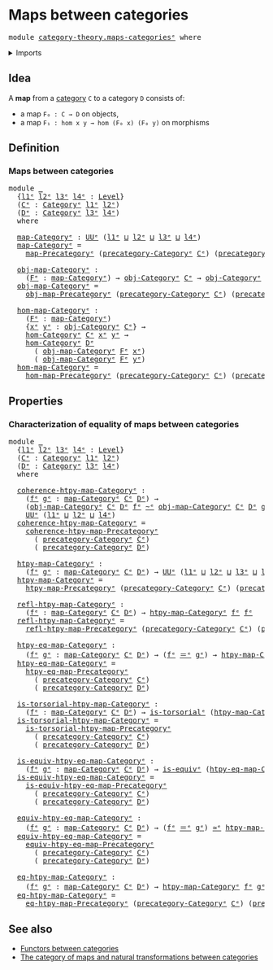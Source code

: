 # Maps between categories

<pre class="Agda"><a id="36" class="Keyword">module</a> <a id="43" href="category-theory.maps-categories%25E1%25B5%2589.html" class="Module">category-theory.maps-categoriesᵉ</a> <a id="76" class="Keyword">where</a>
</pre>
<details><summary>Imports</summary>

<pre class="Agda"><a id="132" class="Keyword">open</a> <a id="137" class="Keyword">import</a> <a id="144" href="category-theory.categories%25E1%25B5%2589.html" class="Module">category-theory.categoriesᵉ</a>
<a id="172" class="Keyword">open</a> <a id="177" class="Keyword">import</a> <a id="184" href="category-theory.maps-precategories%25E1%25B5%2589.html" class="Module">category-theory.maps-precategoriesᵉ</a>

<a id="221" class="Keyword">open</a> <a id="226" class="Keyword">import</a> <a id="233" href="foundation.equivalences%25E1%25B5%2589.html" class="Module">foundation.equivalencesᵉ</a>
<a id="258" class="Keyword">open</a> <a id="263" class="Keyword">import</a> <a id="270" href="foundation.homotopies%25E1%25B5%2589.html" class="Module">foundation.homotopiesᵉ</a>
<a id="293" class="Keyword">open</a> <a id="298" class="Keyword">import</a> <a id="305" href="foundation.identity-types%25E1%25B5%2589.html" class="Module">foundation.identity-typesᵉ</a>
<a id="332" class="Keyword">open</a> <a id="337" class="Keyword">import</a> <a id="344" href="foundation.torsorial-type-families%25E1%25B5%2589.html" class="Module">foundation.torsorial-type-familiesᵉ</a>
<a id="380" class="Keyword">open</a> <a id="385" class="Keyword">import</a> <a id="392" href="foundation.universe-levels%25E1%25B5%2589.html" class="Module">foundation.universe-levelsᵉ</a>
</pre>
</details>

## Idea

A **map** from a [category](category-theory.categories.md) `C` to a category `D`
consists of:

- a map `F₀ : C → D` on objects,
- a map `F₁ : hom x y → hom (F₀ x) (F₀ y)` on morphisms

## Definition

### Maps between categories

<pre class="Agda"><a id="683" class="Keyword">module</a> <a id="690" href="category-theory.maps-categories%25E1%25B5%2589.html#690" class="Module">_</a>
  <a id="694" class="Symbol">{</a><a id="695" href="category-theory.maps-categories%25E1%25B5%2589.html#695" class="Bound">l1ᵉ</a> <a id="699" href="category-theory.maps-categories%25E1%25B5%2589.html#699" class="Bound">l2ᵉ</a> <a id="703" href="category-theory.maps-categories%25E1%25B5%2589.html#703" class="Bound">l3ᵉ</a> <a id="707" href="category-theory.maps-categories%25E1%25B5%2589.html#707" class="Bound">l4ᵉ</a> <a id="711" class="Symbol">:</a> <a id="713" href="Agda.Primitive.html#742" class="Postulate">Level</a><a id="718" class="Symbol">}</a>
  <a id="722" class="Symbol">(</a><a id="723" href="category-theory.maps-categories%25E1%25B5%2589.html#723" class="Bound">Cᵉ</a> <a id="726" class="Symbol">:</a> <a id="728" href="category-theory.categories%25E1%25B5%2589.html#2222" class="Function">Categoryᵉ</a> <a id="738" href="category-theory.maps-categories%25E1%25B5%2589.html#695" class="Bound">l1ᵉ</a> <a id="742" href="category-theory.maps-categories%25E1%25B5%2589.html#699" class="Bound">l2ᵉ</a><a id="745" class="Symbol">)</a>
  <a id="749" class="Symbol">(</a><a id="750" href="category-theory.maps-categories%25E1%25B5%2589.html#750" class="Bound">Dᵉ</a> <a id="753" class="Symbol">:</a> <a id="755" href="category-theory.categories%25E1%25B5%2589.html#2222" class="Function">Categoryᵉ</a> <a id="765" href="category-theory.maps-categories%25E1%25B5%2589.html#703" class="Bound">l3ᵉ</a> <a id="769" href="category-theory.maps-categories%25E1%25B5%2589.html#707" class="Bound">l4ᵉ</a><a id="772" class="Symbol">)</a>
  <a id="776" class="Keyword">where</a>

  <a id="785" href="category-theory.maps-categories%25E1%25B5%2589.html#785" class="Function">map-Categoryᵉ</a> <a id="799" class="Symbol">:</a> <a id="801" href="Agda.Primitive.html#429" class="Primitive">UUᵉ</a> <a id="805" class="Symbol">(</a><a id="806" href="category-theory.maps-categories%25E1%25B5%2589.html#695" class="Bound">l1ᵉ</a> <a id="810" href="Agda.Primitive.html#961" class="Primitive Operator">⊔</a> <a id="812" href="category-theory.maps-categories%25E1%25B5%2589.html#699" class="Bound">l2ᵉ</a> <a id="816" href="Agda.Primitive.html#961" class="Primitive Operator">⊔</a> <a id="818" href="category-theory.maps-categories%25E1%25B5%2589.html#703" class="Bound">l3ᵉ</a> <a id="822" href="Agda.Primitive.html#961" class="Primitive Operator">⊔</a> <a id="824" href="category-theory.maps-categories%25E1%25B5%2589.html#707" class="Bound">l4ᵉ</a><a id="827" class="Symbol">)</a>
  <a id="831" href="category-theory.maps-categories%25E1%25B5%2589.html#785" class="Function">map-Categoryᵉ</a> <a id="845" class="Symbol">=</a>
    <a id="851" href="category-theory.maps-precategories%25E1%25B5%2589.html#1332" class="Function">map-Precategoryᵉ</a> <a id="868" class="Symbol">(</a><a id="869" href="category-theory.categories%25E1%25B5%2589.html#2419" class="Function">precategory-Categoryᵉ</a> <a id="891" href="category-theory.maps-categories%25E1%25B5%2589.html#723" class="Bound">Cᵉ</a><a id="893" class="Symbol">)</a> <a id="895" class="Symbol">(</a><a id="896" href="category-theory.categories%25E1%25B5%2589.html#2419" class="Function">precategory-Categoryᵉ</a> <a id="918" href="category-theory.maps-categories%25E1%25B5%2589.html#750" class="Bound">Dᵉ</a><a id="920" class="Symbol">)</a>

  <a id="925" href="category-theory.maps-categories%25E1%25B5%2589.html#925" class="Function">obj-map-Categoryᵉ</a> <a id="943" class="Symbol">:</a>
    <a id="949" class="Symbol">(</a><a id="950" href="category-theory.maps-categories%25E1%25B5%2589.html#950" class="Bound">Fᵉ</a> <a id="953" class="Symbol">:</a> <a id="955" href="category-theory.maps-categories%25E1%25B5%2589.html#785" class="Function">map-Categoryᵉ</a><a id="968" class="Symbol">)</a> <a id="970" class="Symbol">→</a> <a id="972" href="category-theory.categories%25E1%25B5%2589.html#2501" class="Function">obj-Categoryᵉ</a> <a id="986" href="category-theory.maps-categories%25E1%25B5%2589.html#723" class="Bound">Cᵉ</a> <a id="989" class="Symbol">→</a> <a id="991" href="category-theory.categories%25E1%25B5%2589.html#2501" class="Function">obj-Categoryᵉ</a> <a id="1005" href="category-theory.maps-categories%25E1%25B5%2589.html#750" class="Bound">Dᵉ</a>
  <a id="1010" href="category-theory.maps-categories%25E1%25B5%2589.html#925" class="Function">obj-map-Categoryᵉ</a> <a id="1028" class="Symbol">=</a>
    <a id="1034" href="category-theory.maps-precategories%25E1%25B5%2589.html#1498" class="Function">obj-map-Precategoryᵉ</a> <a id="1055" class="Symbol">(</a><a id="1056" href="category-theory.categories%25E1%25B5%2589.html#2419" class="Function">precategory-Categoryᵉ</a> <a id="1078" href="category-theory.maps-categories%25E1%25B5%2589.html#723" class="Bound">Cᵉ</a><a id="1080" class="Symbol">)</a> <a id="1082" class="Symbol">(</a><a id="1083" href="category-theory.categories%25E1%25B5%2589.html#2419" class="Function">precategory-Categoryᵉ</a> <a id="1105" href="category-theory.maps-categories%25E1%25B5%2589.html#750" class="Bound">Dᵉ</a><a id="1107" class="Symbol">)</a>

  <a id="1112" href="category-theory.maps-categories%25E1%25B5%2589.html#1112" class="Function">hom-map-Categoryᵉ</a> <a id="1130" class="Symbol">:</a>
    <a id="1136" class="Symbol">(</a><a id="1137" href="category-theory.maps-categories%25E1%25B5%2589.html#1137" class="Bound">Fᵉ</a> <a id="1140" class="Symbol">:</a> <a id="1142" href="category-theory.maps-categories%25E1%25B5%2589.html#785" class="Function">map-Categoryᵉ</a><a id="1155" class="Symbol">)</a>
    <a id="1161" class="Symbol">{</a><a id="1162" href="category-theory.maps-categories%25E1%25B5%2589.html#1162" class="Bound">xᵉ</a> <a id="1165" href="category-theory.maps-categories%25E1%25B5%2589.html#1165" class="Bound">yᵉ</a> <a id="1168" class="Symbol">:</a> <a id="1170" href="category-theory.categories%25E1%25B5%2589.html#2501" class="Function">obj-Categoryᵉ</a> <a id="1184" href="category-theory.maps-categories%25E1%25B5%2589.html#723" class="Bound">Cᵉ</a><a id="1186" class="Symbol">}</a> <a id="1188" class="Symbol">→</a>
    <a id="1194" href="category-theory.categories%25E1%25B5%2589.html#2714" class="Function">hom-Categoryᵉ</a> <a id="1208" href="category-theory.maps-categories%25E1%25B5%2589.html#723" class="Bound">Cᵉ</a> <a id="1211" href="category-theory.maps-categories%25E1%25B5%2589.html#1162" class="Bound">xᵉ</a> <a id="1214" href="category-theory.maps-categories%25E1%25B5%2589.html#1165" class="Bound">yᵉ</a> <a id="1217" class="Symbol">→</a>
    <a id="1223" href="category-theory.categories%25E1%25B5%2589.html#2714" class="Function">hom-Categoryᵉ</a> <a id="1237" href="category-theory.maps-categories%25E1%25B5%2589.html#750" class="Bound">Dᵉ</a>
      <a id="1246" class="Symbol">(</a> <a id="1248" href="category-theory.maps-categories%25E1%25B5%2589.html#925" class="Function">obj-map-Categoryᵉ</a> <a id="1266" href="category-theory.maps-categories%25E1%25B5%2589.html#1137" class="Bound">Fᵉ</a> <a id="1269" href="category-theory.maps-categories%25E1%25B5%2589.html#1162" class="Bound">xᵉ</a><a id="1271" class="Symbol">)</a>
      <a id="1279" class="Symbol">(</a> <a id="1281" href="category-theory.maps-categories%25E1%25B5%2589.html#925" class="Function">obj-map-Categoryᵉ</a> <a id="1299" href="category-theory.maps-categories%25E1%25B5%2589.html#1137" class="Bound">Fᵉ</a> <a id="1302" href="category-theory.maps-categories%25E1%25B5%2589.html#1165" class="Bound">yᵉ</a><a id="1304" class="Symbol">)</a>
  <a id="1308" href="category-theory.maps-categories%25E1%25B5%2589.html#1112" class="Function">hom-map-Categoryᵉ</a> <a id="1326" class="Symbol">=</a>
    <a id="1332" href="category-theory.maps-precategories%25E1%25B5%2589.html#1720" class="Function">hom-map-Precategoryᵉ</a> <a id="1353" class="Symbol">(</a><a id="1354" href="category-theory.categories%25E1%25B5%2589.html#2419" class="Function">precategory-Categoryᵉ</a> <a id="1376" href="category-theory.maps-categories%25E1%25B5%2589.html#723" class="Bound">Cᵉ</a><a id="1378" class="Symbol">)</a> <a id="1380" class="Symbol">(</a><a id="1381" href="category-theory.categories%25E1%25B5%2589.html#2419" class="Function">precategory-Categoryᵉ</a> <a id="1403" href="category-theory.maps-categories%25E1%25B5%2589.html#750" class="Bound">Dᵉ</a><a id="1405" class="Symbol">)</a>
</pre>
## Properties

### Characterization of equality of maps between categories

<pre class="Agda"><a id="1496" class="Keyword">module</a> <a id="1503" href="category-theory.maps-categories%25E1%25B5%2589.html#1503" class="Module">_</a>
  <a id="1507" class="Symbol">{</a><a id="1508" href="category-theory.maps-categories%25E1%25B5%2589.html#1508" class="Bound">l1ᵉ</a> <a id="1512" href="category-theory.maps-categories%25E1%25B5%2589.html#1512" class="Bound">l2ᵉ</a> <a id="1516" href="category-theory.maps-categories%25E1%25B5%2589.html#1516" class="Bound">l3ᵉ</a> <a id="1520" href="category-theory.maps-categories%25E1%25B5%2589.html#1520" class="Bound">l4ᵉ</a> <a id="1524" class="Symbol">:</a> <a id="1526" href="Agda.Primitive.html#742" class="Postulate">Level</a><a id="1531" class="Symbol">}</a>
  <a id="1535" class="Symbol">(</a><a id="1536" href="category-theory.maps-categories%25E1%25B5%2589.html#1536" class="Bound">Cᵉ</a> <a id="1539" class="Symbol">:</a> <a id="1541" href="category-theory.categories%25E1%25B5%2589.html#2222" class="Function">Categoryᵉ</a> <a id="1551" href="category-theory.maps-categories%25E1%25B5%2589.html#1508" class="Bound">l1ᵉ</a> <a id="1555" href="category-theory.maps-categories%25E1%25B5%2589.html#1512" class="Bound">l2ᵉ</a><a id="1558" class="Symbol">)</a>
  <a id="1562" class="Symbol">(</a><a id="1563" href="category-theory.maps-categories%25E1%25B5%2589.html#1563" class="Bound">Dᵉ</a> <a id="1566" class="Symbol">:</a> <a id="1568" href="category-theory.categories%25E1%25B5%2589.html#2222" class="Function">Categoryᵉ</a> <a id="1578" href="category-theory.maps-categories%25E1%25B5%2589.html#1516" class="Bound">l3ᵉ</a> <a id="1582" href="category-theory.maps-categories%25E1%25B5%2589.html#1520" class="Bound">l4ᵉ</a><a id="1585" class="Symbol">)</a>
  <a id="1589" class="Keyword">where</a>

  <a id="1598" href="category-theory.maps-categories%25E1%25B5%2589.html#1598" class="Function">coherence-htpy-map-Categoryᵉ</a> <a id="1627" class="Symbol">:</a>
    <a id="1633" class="Symbol">(</a><a id="1634" href="category-theory.maps-categories%25E1%25B5%2589.html#1634" class="Bound">fᵉ</a> <a id="1637" href="category-theory.maps-categories%25E1%25B5%2589.html#1637" class="Bound">gᵉ</a> <a id="1640" class="Symbol">:</a> <a id="1642" href="category-theory.maps-categories%25E1%25B5%2589.html#785" class="Function">map-Categoryᵉ</a> <a id="1656" href="category-theory.maps-categories%25E1%25B5%2589.html#1536" class="Bound">Cᵉ</a> <a id="1659" href="category-theory.maps-categories%25E1%25B5%2589.html#1563" class="Bound">Dᵉ</a><a id="1661" class="Symbol">)</a> <a id="1663" class="Symbol">→</a>
    <a id="1669" class="Symbol">(</a><a id="1670" href="category-theory.maps-categories%25E1%25B5%2589.html#925" class="Function">obj-map-Categoryᵉ</a> <a id="1688" href="category-theory.maps-categories%25E1%25B5%2589.html#1536" class="Bound">Cᵉ</a> <a id="1691" href="category-theory.maps-categories%25E1%25B5%2589.html#1563" class="Bound">Dᵉ</a> <a id="1694" href="category-theory.maps-categories%25E1%25B5%2589.html#1634" class="Bound">fᵉ</a> <a id="1697" href="foundation-core.homotopies%25E1%25B5%2589.html#2800" class="Function Operator">~ᵉ</a> <a id="1700" href="category-theory.maps-categories%25E1%25B5%2589.html#925" class="Function">obj-map-Categoryᵉ</a> <a id="1718" href="category-theory.maps-categories%25E1%25B5%2589.html#1536" class="Bound">Cᵉ</a> <a id="1721" href="category-theory.maps-categories%25E1%25B5%2589.html#1563" class="Bound">Dᵉ</a> <a id="1724" href="category-theory.maps-categories%25E1%25B5%2589.html#1637" class="Bound">gᵉ</a><a id="1726" class="Symbol">)</a> <a id="1728" class="Symbol">→</a>
    <a id="1734" href="Agda.Primitive.html#429" class="Primitive">UUᵉ</a> <a id="1738" class="Symbol">(</a><a id="1739" href="category-theory.maps-categories%25E1%25B5%2589.html#1508" class="Bound">l1ᵉ</a> <a id="1743" href="Agda.Primitive.html#961" class="Primitive Operator">⊔</a> <a id="1745" href="category-theory.maps-categories%25E1%25B5%2589.html#1512" class="Bound">l2ᵉ</a> <a id="1749" href="Agda.Primitive.html#961" class="Primitive Operator">⊔</a> <a id="1751" href="category-theory.maps-categories%25E1%25B5%2589.html#1520" class="Bound">l4ᵉ</a><a id="1754" class="Symbol">)</a>
  <a id="1758" href="category-theory.maps-categories%25E1%25B5%2589.html#1598" class="Function">coherence-htpy-map-Categoryᵉ</a> <a id="1787" class="Symbol">=</a>
    <a id="1793" href="category-theory.maps-precategories%25E1%25B5%2589.html#3906" class="Function">coherence-htpy-map-Precategoryᵉ</a>
      <a id="1831" class="Symbol">(</a> <a id="1833" href="category-theory.categories%25E1%25B5%2589.html#2419" class="Function">precategory-Categoryᵉ</a> <a id="1855" href="category-theory.maps-categories%25E1%25B5%2589.html#1536" class="Bound">Cᵉ</a><a id="1857" class="Symbol">)</a>
      <a id="1865" class="Symbol">(</a> <a id="1867" href="category-theory.categories%25E1%25B5%2589.html#2419" class="Function">precategory-Categoryᵉ</a> <a id="1889" href="category-theory.maps-categories%25E1%25B5%2589.html#1563" class="Bound">Dᵉ</a><a id="1891" class="Symbol">)</a>

  <a id="1896" href="category-theory.maps-categories%25E1%25B5%2589.html#1896" class="Function">htpy-map-Categoryᵉ</a> <a id="1915" class="Symbol">:</a>
    <a id="1921" class="Symbol">(</a><a id="1922" href="category-theory.maps-categories%25E1%25B5%2589.html#1922" class="Bound">fᵉ</a> <a id="1925" href="category-theory.maps-categories%25E1%25B5%2589.html#1925" class="Bound">gᵉ</a> <a id="1928" class="Symbol">:</a> <a id="1930" href="category-theory.maps-categories%25E1%25B5%2589.html#785" class="Function">map-Categoryᵉ</a> <a id="1944" href="category-theory.maps-categories%25E1%25B5%2589.html#1536" class="Bound">Cᵉ</a> <a id="1947" href="category-theory.maps-categories%25E1%25B5%2589.html#1563" class="Bound">Dᵉ</a><a id="1949" class="Symbol">)</a> <a id="1951" class="Symbol">→</a> <a id="1953" href="Agda.Primitive.html#429" class="Primitive">UUᵉ</a> <a id="1957" class="Symbol">(</a><a id="1958" href="category-theory.maps-categories%25E1%25B5%2589.html#1508" class="Bound">l1ᵉ</a> <a id="1962" href="Agda.Primitive.html#961" class="Primitive Operator">⊔</a> <a id="1964" href="category-theory.maps-categories%25E1%25B5%2589.html#1512" class="Bound">l2ᵉ</a> <a id="1968" href="Agda.Primitive.html#961" class="Primitive Operator">⊔</a> <a id="1970" href="category-theory.maps-categories%25E1%25B5%2589.html#1516" class="Bound">l3ᵉ</a> <a id="1974" href="Agda.Primitive.html#961" class="Primitive Operator">⊔</a> <a id="1976" href="category-theory.maps-categories%25E1%25B5%2589.html#1520" class="Bound">l4ᵉ</a><a id="1979" class="Symbol">)</a>
  <a id="1983" href="category-theory.maps-categories%25E1%25B5%2589.html#1896" class="Function">htpy-map-Categoryᵉ</a> <a id="2002" class="Symbol">=</a>
    <a id="2008" href="category-theory.maps-precategories%25E1%25B5%2589.html#4594" class="Function">htpy-map-Precategoryᵉ</a> <a id="2030" class="Symbol">(</a><a id="2031" href="category-theory.categories%25E1%25B5%2589.html#2419" class="Function">precategory-Categoryᵉ</a> <a id="2053" href="category-theory.maps-categories%25E1%25B5%2589.html#1536" class="Bound">Cᵉ</a><a id="2055" class="Symbol">)</a> <a id="2057" class="Symbol">(</a><a id="2058" href="category-theory.categories%25E1%25B5%2589.html#2419" class="Function">precategory-Categoryᵉ</a> <a id="2080" href="category-theory.maps-categories%25E1%25B5%2589.html#1563" class="Bound">Dᵉ</a><a id="2082" class="Symbol">)</a>

  <a id="2087" href="category-theory.maps-categories%25E1%25B5%2589.html#2087" class="Function">refl-htpy-map-Categoryᵉ</a> <a id="2111" class="Symbol">:</a>
    <a id="2117" class="Symbol">(</a><a id="2118" href="category-theory.maps-categories%25E1%25B5%2589.html#2118" class="Bound">fᵉ</a> <a id="2121" class="Symbol">:</a> <a id="2123" href="category-theory.maps-categories%25E1%25B5%2589.html#785" class="Function">map-Categoryᵉ</a> <a id="2137" href="category-theory.maps-categories%25E1%25B5%2589.html#1536" class="Bound">Cᵉ</a> <a id="2140" href="category-theory.maps-categories%25E1%25B5%2589.html#1563" class="Bound">Dᵉ</a><a id="2142" class="Symbol">)</a> <a id="2144" class="Symbol">→</a> <a id="2146" href="category-theory.maps-categories%25E1%25B5%2589.html#1896" class="Function">htpy-map-Categoryᵉ</a> <a id="2165" href="category-theory.maps-categories%25E1%25B5%2589.html#2118" class="Bound">fᵉ</a> <a id="2168" href="category-theory.maps-categories%25E1%25B5%2589.html#2118" class="Bound">fᵉ</a>
  <a id="2173" href="category-theory.maps-categories%25E1%25B5%2589.html#2087" class="Function">refl-htpy-map-Categoryᵉ</a> <a id="2197" class="Symbol">=</a>
    <a id="2203" href="category-theory.maps-precategories%25E1%25B5%2589.html#4840" class="Function">refl-htpy-map-Precategoryᵉ</a> <a id="2230" class="Symbol">(</a><a id="2231" href="category-theory.categories%25E1%25B5%2589.html#2419" class="Function">precategory-Categoryᵉ</a> <a id="2253" href="category-theory.maps-categories%25E1%25B5%2589.html#1536" class="Bound">Cᵉ</a><a id="2255" class="Symbol">)</a> <a id="2257" class="Symbol">(</a><a id="2258" href="category-theory.categories%25E1%25B5%2589.html#2419" class="Function">precategory-Categoryᵉ</a> <a id="2280" href="category-theory.maps-categories%25E1%25B5%2589.html#1563" class="Bound">Dᵉ</a><a id="2282" class="Symbol">)</a>

  <a id="2287" href="category-theory.maps-categories%25E1%25B5%2589.html#2287" class="Function">htpy-eq-map-Categoryᵉ</a> <a id="2309" class="Symbol">:</a>
    <a id="2315" class="Symbol">(</a><a id="2316" href="category-theory.maps-categories%25E1%25B5%2589.html#2316" class="Bound">fᵉ</a> <a id="2319" href="category-theory.maps-categories%25E1%25B5%2589.html#2319" class="Bound">gᵉ</a> <a id="2322" class="Symbol">:</a> <a id="2324" href="category-theory.maps-categories%25E1%25B5%2589.html#785" class="Function">map-Categoryᵉ</a> <a id="2338" href="category-theory.maps-categories%25E1%25B5%2589.html#1536" class="Bound">Cᵉ</a> <a id="2341" href="category-theory.maps-categories%25E1%25B5%2589.html#1563" class="Bound">Dᵉ</a><a id="2343" class="Symbol">)</a> <a id="2345" class="Symbol">→</a> <a id="2347" class="Symbol">(</a><a id="2348" href="category-theory.maps-categories%25E1%25B5%2589.html#2316" class="Bound">fᵉ</a> <a id="2351" href="foundation-core.identity-types%25E1%25B5%2589.html#2730" class="Function Operator">＝ᵉ</a> <a id="2354" href="category-theory.maps-categories%25E1%25B5%2589.html#2319" class="Bound">gᵉ</a><a id="2356" class="Symbol">)</a> <a id="2358" class="Symbol">→</a> <a id="2360" href="category-theory.maps-categories%25E1%25B5%2589.html#1896" class="Function">htpy-map-Categoryᵉ</a> <a id="2379" href="category-theory.maps-categories%25E1%25B5%2589.html#2316" class="Bound">fᵉ</a> <a id="2382" href="category-theory.maps-categories%25E1%25B5%2589.html#2319" class="Bound">gᵉ</a>
  <a id="2387" href="category-theory.maps-categories%25E1%25B5%2589.html#2287" class="Function">htpy-eq-map-Categoryᵉ</a> <a id="2409" class="Symbol">=</a>
    <a id="2415" href="category-theory.maps-precategories%25E1%25B5%2589.html#5149" class="Function">htpy-eq-map-Precategoryᵉ</a>
      <a id="2446" class="Symbol">(</a> <a id="2448" href="category-theory.categories%25E1%25B5%2589.html#2419" class="Function">precategory-Categoryᵉ</a> <a id="2470" href="category-theory.maps-categories%25E1%25B5%2589.html#1536" class="Bound">Cᵉ</a><a id="2472" class="Symbol">)</a>
      <a id="2480" class="Symbol">(</a> <a id="2482" href="category-theory.categories%25E1%25B5%2589.html#2419" class="Function">precategory-Categoryᵉ</a> <a id="2504" href="category-theory.maps-categories%25E1%25B5%2589.html#1563" class="Bound">Dᵉ</a><a id="2506" class="Symbol">)</a>

  <a id="2511" href="category-theory.maps-categories%25E1%25B5%2589.html#2511" class="Function">is-torsorial-htpy-map-Categoryᵉ</a> <a id="2543" class="Symbol">:</a>
    <a id="2549" class="Symbol">(</a><a id="2550" href="category-theory.maps-categories%25E1%25B5%2589.html#2550" class="Bound">fᵉ</a> <a id="2553" class="Symbol">:</a> <a id="2555" href="category-theory.maps-categories%25E1%25B5%2589.html#785" class="Function">map-Categoryᵉ</a> <a id="2569" href="category-theory.maps-categories%25E1%25B5%2589.html#1536" class="Bound">Cᵉ</a> <a id="2572" href="category-theory.maps-categories%25E1%25B5%2589.html#1563" class="Bound">Dᵉ</a><a id="2574" class="Symbol">)</a> <a id="2576" class="Symbol">→</a> <a id="2578" href="foundation-core.torsorial-type-families%25E1%25B5%2589.html#2479" class="Function">is-torsorialᵉ</a> <a id="2592" class="Symbol">(</a><a id="2593" href="category-theory.maps-categories%25E1%25B5%2589.html#1896" class="Function">htpy-map-Categoryᵉ</a> <a id="2612" href="category-theory.maps-categories%25E1%25B5%2589.html#2550" class="Bound">fᵉ</a><a id="2614" class="Symbol">)</a>
  <a id="2618" href="category-theory.maps-categories%25E1%25B5%2589.html#2511" class="Function">is-torsorial-htpy-map-Categoryᵉ</a> <a id="2650" class="Symbol">=</a>
    <a id="2656" href="category-theory.maps-precategories%25E1%25B5%2589.html#5329" class="Function">is-torsorial-htpy-map-Precategoryᵉ</a>
      <a id="2697" class="Symbol">(</a> <a id="2699" href="category-theory.categories%25E1%25B5%2589.html#2419" class="Function">precategory-Categoryᵉ</a> <a id="2721" href="category-theory.maps-categories%25E1%25B5%2589.html#1536" class="Bound">Cᵉ</a><a id="2723" class="Symbol">)</a>
      <a id="2731" class="Symbol">(</a> <a id="2733" href="category-theory.categories%25E1%25B5%2589.html#2419" class="Function">precategory-Categoryᵉ</a> <a id="2755" href="category-theory.maps-categories%25E1%25B5%2589.html#1563" class="Bound">Dᵉ</a><a id="2757" class="Symbol">)</a>

  <a id="2762" href="category-theory.maps-categories%25E1%25B5%2589.html#2762" class="Function">is-equiv-htpy-eq-map-Categoryᵉ</a> <a id="2793" class="Symbol">:</a>
    <a id="2799" class="Symbol">(</a><a id="2800" href="category-theory.maps-categories%25E1%25B5%2589.html#2800" class="Bound">fᵉ</a> <a id="2803" href="category-theory.maps-categories%25E1%25B5%2589.html#2803" class="Bound">gᵉ</a> <a id="2806" class="Symbol">:</a> <a id="2808" href="category-theory.maps-categories%25E1%25B5%2589.html#785" class="Function">map-Categoryᵉ</a> <a id="2822" href="category-theory.maps-categories%25E1%25B5%2589.html#1536" class="Bound">Cᵉ</a> <a id="2825" href="category-theory.maps-categories%25E1%25B5%2589.html#1563" class="Bound">Dᵉ</a><a id="2827" class="Symbol">)</a> <a id="2829" class="Symbol">→</a> <a id="2831" href="foundation-core.equivalences%25E1%25B5%2589.html#1553" class="Function">is-equivᵉ</a> <a id="2841" class="Symbol">(</a><a id="2842" href="category-theory.maps-categories%25E1%25B5%2589.html#2287" class="Function">htpy-eq-map-Categoryᵉ</a> <a id="2864" href="category-theory.maps-categories%25E1%25B5%2589.html#2800" class="Bound">fᵉ</a> <a id="2867" href="category-theory.maps-categories%25E1%25B5%2589.html#2803" class="Bound">gᵉ</a><a id="2869" class="Symbol">)</a>
  <a id="2873" href="category-theory.maps-categories%25E1%25B5%2589.html#2762" class="Function">is-equiv-htpy-eq-map-Categoryᵉ</a> <a id="2904" class="Symbol">=</a>
    <a id="2910" href="category-theory.maps-precategories%25E1%25B5%2589.html#6447" class="Function">is-equiv-htpy-eq-map-Precategoryᵉ</a>
      <a id="2950" class="Symbol">(</a> <a id="2952" href="category-theory.categories%25E1%25B5%2589.html#2419" class="Function">precategory-Categoryᵉ</a> <a id="2974" href="category-theory.maps-categories%25E1%25B5%2589.html#1536" class="Bound">Cᵉ</a><a id="2976" class="Symbol">)</a>
      <a id="2984" class="Symbol">(</a> <a id="2986" href="category-theory.categories%25E1%25B5%2589.html#2419" class="Function">precategory-Categoryᵉ</a> <a id="3008" href="category-theory.maps-categories%25E1%25B5%2589.html#1563" class="Bound">Dᵉ</a><a id="3010" class="Symbol">)</a>

  <a id="3015" href="category-theory.maps-categories%25E1%25B5%2589.html#3015" class="Function">equiv-htpy-eq-map-Categoryᵉ</a> <a id="3043" class="Symbol">:</a>
    <a id="3049" class="Symbol">(</a><a id="3050" href="category-theory.maps-categories%25E1%25B5%2589.html#3050" class="Bound">fᵉ</a> <a id="3053" href="category-theory.maps-categories%25E1%25B5%2589.html#3053" class="Bound">gᵉ</a> <a id="3056" class="Symbol">:</a> <a id="3058" href="category-theory.maps-categories%25E1%25B5%2589.html#785" class="Function">map-Categoryᵉ</a> <a id="3072" href="category-theory.maps-categories%25E1%25B5%2589.html#1536" class="Bound">Cᵉ</a> <a id="3075" href="category-theory.maps-categories%25E1%25B5%2589.html#1563" class="Bound">Dᵉ</a><a id="3077" class="Symbol">)</a> <a id="3079" class="Symbol">→</a> <a id="3081" class="Symbol">(</a><a id="3082" href="category-theory.maps-categories%25E1%25B5%2589.html#3050" class="Bound">fᵉ</a> <a id="3085" href="foundation-core.identity-types%25E1%25B5%2589.html#2730" class="Function Operator">＝ᵉ</a> <a id="3088" href="category-theory.maps-categories%25E1%25B5%2589.html#3053" class="Bound">gᵉ</a><a id="3090" class="Symbol">)</a> <a id="3092" href="foundation-core.equivalences%25E1%25B5%2589.html#2662" class="Function Operator">≃ᵉ</a> <a id="3095" href="category-theory.maps-categories%25E1%25B5%2589.html#1896" class="Function">htpy-map-Categoryᵉ</a> <a id="3114" href="category-theory.maps-categories%25E1%25B5%2589.html#3050" class="Bound">fᵉ</a> <a id="3117" href="category-theory.maps-categories%25E1%25B5%2589.html#3053" class="Bound">gᵉ</a>
  <a id="3122" href="category-theory.maps-categories%25E1%25B5%2589.html#3015" class="Function">equiv-htpy-eq-map-Categoryᵉ</a> <a id="3150" class="Symbol">=</a>
    <a id="3156" href="category-theory.maps-precategories%25E1%25B5%2589.html#6721" class="Function">equiv-htpy-eq-map-Precategoryᵉ</a>
      <a id="3193" class="Symbol">(</a> <a id="3195" href="category-theory.categories%25E1%25B5%2589.html#2419" class="Function">precategory-Categoryᵉ</a> <a id="3217" href="category-theory.maps-categories%25E1%25B5%2589.html#1536" class="Bound">Cᵉ</a><a id="3219" class="Symbol">)</a>
      <a id="3227" class="Symbol">(</a> <a id="3229" href="category-theory.categories%25E1%25B5%2589.html#2419" class="Function">precategory-Categoryᵉ</a> <a id="3251" href="category-theory.maps-categories%25E1%25B5%2589.html#1563" class="Bound">Dᵉ</a><a id="3253" class="Symbol">)</a>

  <a id="3258" href="category-theory.maps-categories%25E1%25B5%2589.html#3258" class="Function">eq-htpy-map-Categoryᵉ</a> <a id="3280" class="Symbol">:</a>
    <a id="3286" class="Symbol">(</a><a id="3287" href="category-theory.maps-categories%25E1%25B5%2589.html#3287" class="Bound">fᵉ</a> <a id="3290" href="category-theory.maps-categories%25E1%25B5%2589.html#3290" class="Bound">gᵉ</a> <a id="3293" class="Symbol">:</a> <a id="3295" href="category-theory.maps-categories%25E1%25B5%2589.html#785" class="Function">map-Categoryᵉ</a> <a id="3309" href="category-theory.maps-categories%25E1%25B5%2589.html#1536" class="Bound">Cᵉ</a> <a id="3312" href="category-theory.maps-categories%25E1%25B5%2589.html#1563" class="Bound">Dᵉ</a><a id="3314" class="Symbol">)</a> <a id="3316" class="Symbol">→</a> <a id="3318" href="category-theory.maps-categories%25E1%25B5%2589.html#1896" class="Function">htpy-map-Categoryᵉ</a> <a id="3337" href="category-theory.maps-categories%25E1%25B5%2589.html#3287" class="Bound">fᵉ</a> <a id="3340" href="category-theory.maps-categories%25E1%25B5%2589.html#3290" class="Bound">gᵉ</a> <a id="3343" class="Symbol">→</a> <a id="3345" class="Symbol">(</a><a id="3346" href="category-theory.maps-categories%25E1%25B5%2589.html#3287" class="Bound">fᵉ</a> <a id="3349" href="foundation-core.identity-types%25E1%25B5%2589.html#2730" class="Function Operator">＝ᵉ</a> <a id="3352" href="category-theory.maps-categories%25E1%25B5%2589.html#3290" class="Bound">gᵉ</a><a id="3354" class="Symbol">)</a>
  <a id="3358" href="category-theory.maps-categories%25E1%25B5%2589.html#3258" class="Function">eq-htpy-map-Categoryᵉ</a> <a id="3380" class="Symbol">=</a>
    <a id="3386" href="category-theory.maps-precategories%25E1%25B5%2589.html#7005" class="Function">eq-htpy-map-Precategoryᵉ</a> <a id="3411" class="Symbol">(</a><a id="3412" href="category-theory.categories%25E1%25B5%2589.html#2419" class="Function">precategory-Categoryᵉ</a> <a id="3434" href="category-theory.maps-categories%25E1%25B5%2589.html#1536" class="Bound">Cᵉ</a><a id="3436" class="Symbol">)</a> <a id="3438" class="Symbol">(</a><a id="3439" href="category-theory.categories%25E1%25B5%2589.html#2419" class="Function">precategory-Categoryᵉ</a> <a id="3461" href="category-theory.maps-categories%25E1%25B5%2589.html#1563" class="Bound">Dᵉ</a><a id="3463" class="Symbol">)</a>
</pre>
## See also

- [Functors between categories](category-theory.functors-categories.md)
- [The category of maps and natural transformations between categories](category-theory.category-of-maps-categories.md)